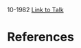 

10-1982
[Link to Talk](https://www.churchofjesuschrist.org/study/general-conference/1982/10/saturday-afternoon-session?lang=eng)



# References
